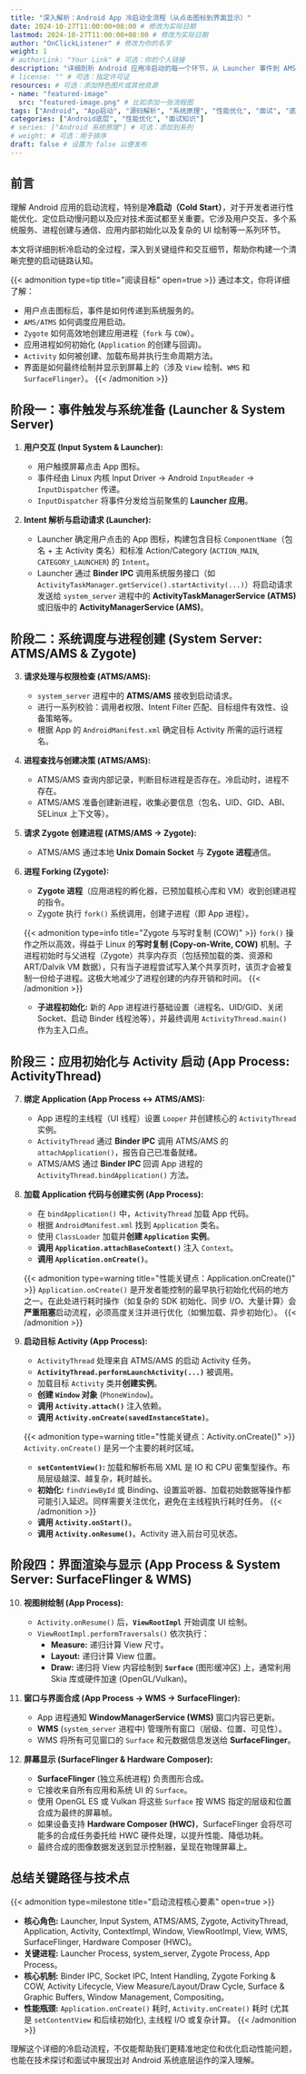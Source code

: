 ```yaml
---
title: "深入解析：Android App 冷启动全流程（从点击图标到界面显示）"
date: 2024-10-27T11:00:00+08:00 # 修改为实际日期
lastmod: 2024-10-27T11:00:00+08:00 # 修改为实际日期
author: "OnClickListener" # 修改为你的名字
weight: 1
# authorLink: "Your Link" # 可选：你的个人链接
description: "详细剖析 Android 应用冷启动的每一个环节，从 Launcher 事件到 AMS/ATMS 调度、Zygote 进程创建、应用初始化、Activity 启动直至最终界面渲染和显示。"
# license: "" # 可选：指定许可证
resources: # 可选：添加特色图片或其他资源
- name: "featured-image"
  src: "featured-image.png" # 比如添加一张流程图
tags: ["Android", "App启动", "源码解析", "系统原理", "性能优化", "面试", "底层机制", "ATMS", "AMS", "Zygote", "ActivityThread"]
categories: ["Android底层", "性能优化", "面试知识"]
# series: ["Android 系统原理"] # 可选：添加到系列
# weight: # 可选：用于排序
draft: false # 设置为 false 以便发布
---
```


## 前言

理解 Android 应用的启动流程，特别是**冷启动（Cold Start）**，对于开发者进行性能优化、定位启动慢问题以及应对技术面试都至关重要。它涉及用户交互、多个系统服务、进程创建与通信、应用内部初始化以及复杂的 UI 绘制等一系列环节。

本文将详细剖析冷启动的全过程，深入到关键组件和交互细节，帮助你构建一个清晰完整的启动链路认知。

{{< admonition type=tip title="阅读目标" open=true >}}
通过本文，你将详细了解：
*   用户点击图标后，事件是如何传递到系统服务的。
*   `AMS/ATMS` 如何调度应用启动。
*   `Zygote` 如何高效地创建应用进程（`fork` 与 `COW`）。
*   应用进程如何初始化 (`Application` 的创建与回调)。
*   `Activity` 如何被创建、加载布局并执行生命周期方法。
*   界面是如何最终绘制并显示到屏幕上的（涉及 `View` 绘制、`WMS` 和 `SurfaceFlinger`）。
{{< /admonition >}}

<!-- 如果你有流程图，可以在这里插入 -->
<!-- {{< figure src="/images/android-startup-diagram.png" title="Android 冷启动流程示意图" width="90%" >}} -->

## 阶段一：事件触发与系统准备 (Launcher & System Server)

1.  **用户交互 (Input System & Launcher):**
    *   用户触摸屏幕点击 App 图标。
    *   事件经由 Linux 内核 Input Driver -> Android `InputReader` -> `InputDispatcher` 传递。
    *   `InputDispatcher` 将事件分发给当前聚焦的 **Launcher 应用**。

2.  **Intent 解析与启动请求 (Launcher):**
    *   Launcher 确定用户点击的 App 图标，构建包含目标 `ComponentName`（包名 + 主 Activity 类名）和标准 Action/Category (`ACTION_MAIN`, `CATEGORY_LAUNCHER`) 的 `Intent`。
    *   Launcher 通过 **Binder IPC** 调用系统服务接口（如 `ActivityTaskManager.getService().startActivity(...)`）将启动请求发送给 `system_server` 进程中的 **ActivityTaskManagerService (ATMS)** 或旧版中的 **ActivityManagerService (AMS)**。

## 阶段二：系统调度与进程创建 (System Server: ATMS/AMS & Zygote)

3.  **请求处理与权限检查 (ATMS/AMS):**
    *   `system_server` 进程中的 **ATMS/AMS** 接收到启动请求。
    *   进行一系列校验：调用者权限、Intent Filter 匹配、目标组件有效性、设备策略等。
    *   根据 App 的 `AndroidManifest.xml` 确定目标 Activity 所需的运行进程名。

4.  **进程查找与创建决策 (ATMS/AMS):**
    *   ATMS/AMS 查询内部记录，判断目标进程是否存在。冷启动时，进程不存在。
    *   ATMS/AMS 准备创建新进程，收集必要信息（包名、UID、GID、ABI、SELinux 上下文等）。

5.  **请求 Zygote 创建进程 (ATMS/AMS -> Zygote):**
    *   ATMS/AMS 通过本地 **Unix Domain Socket** 与 **Zygote 进程**通信。

6.  **进程 Forking (Zygote):**
    *   **Zygote 进程**（应用进程的孵化器，已预加载核心库和 VM）收到创建进程的指令。
    *   Zygote 执行 `fork()` 系统调用，创建子进程（即 App 进程）。

    {{< admonition type=info title="Zygote 与写时复制 (COW)" >}}
    `fork()` 操作之所以高效，得益于 Linux 的**写时复制 (Copy-on-Write, COW)** 机制。子进程初始时与父进程（Zygote）共享内存页（包括预加载的类、资源和 ART/Dalvik VM 数据），只有当子进程尝试写入某个共享页时，该页才会被复制一份给子进程。这极大地减少了进程创建的内存开销和时间。
    {{< /admonition >}}

    *   **子进程初始化:** 新的 App 进程进行基础设置（进程名、UID/GID、关闭 Socket、启动 Binder 线程池等），并最终调用 `ActivityThread.main()` 作为主入口点。

## 阶段三：应用初始化与 Activity 启动 (App Process: ActivityThread)

7.  **绑定 Application (App Process <-> ATMS/AMS):**
    *   App 进程的主线程（UI 线程）设置 `Looper` 并创建核心的 `ActivityThread` 实例。
    *   `ActivityThread` 通过 **Binder IPC** 调用 ATMS/AMS 的 `attachApplication()`，报告自己已准备就绪。
    *   ATMS/AMS 通过 **Binder IPC** 回调 App 进程的 `ActivityThread.bindApplication()` 方法。

8.  **加载 Application 代码与创建实例 (App Process):**
    *   在 `bindApplication()` 中，`ActivityThread` 加载 App 代码。
    *   根据 `AndroidManifest.xml` 找到 `Application` 类名。
    *   使用 `ClassLoader` 加载并**创建 `Application` 实例**。
    *   **调用 `Application.attachBaseContext()`** 注入 `Context`。
    *   **调用 `Application.onCreate()`**。

    {{< admonition type=warning title="性能关键点：Application.onCreate()" >}}
    `Application.onCreate()` 是开发者能控制的最早执行初始化代码的地方之一。在此处进行耗时操作（如复杂的 SDK 初始化、同步 I/O、大量计算）会**严重阻塞**启动流程，必须高度关注并进行优化（如懒加载、异步初始化）。
    {{< /admonition >}}

9.  **启动目标 Activity (App Process):**
    *   `ActivityThread` 处理来自 ATMS/AMS 的启动 Activity 任务。
    *   **`ActivityThread.performLaunchActivity(...)`** 被调用。
    *   加载目标 `Activity` 类并**创建实例**。
    *   **创建 `Window` 对象** (`PhoneWindow`)。
    *   **调用 `Activity.attach()`** 注入依赖。
    *   **调用 `Activity.onCreate(savedInstanceState)`**。

    {{< admonition type=warning title="性能关键点：Activity.onCreate()" >}}
    `Activity.onCreate()` 是另一个主要的耗时区域。
    *   **`setContentView()`:** 加载和解析布局 XML 是 IO 和 CPU 密集型操作。布局层级越深、越复杂，耗时越长。
    *   **初始化:** `findViewById` 或 Binding、设置监听器、加载初始数据等操作都可能引入延迟。同样需要关注优化，避免在主线程执行耗时任务。
    {{< /admonition >}}
    *   **调用 `Activity.onStart()`**。
    *   **调用 `Activity.onResume()`**。Activity 进入前台可见状态。

## 阶段四：界面渲染与显示 (App Process & System Server: SurfaceFlinger & WMS)

10. **视图树绘制 (App Process):**
    *   `Activity.onResume()` 后，**`ViewRootImpl`** 开始调度 UI 绘制。
    *   `ViewRootImpl.performTraversals()` 依次执行：
        *   **Measure:** 递归计算 View 尺寸。
        *   **Layout:** 递归计算 View 位置。
        *   **Draw:** 递归将 View 内容绘制到 **`Surface`** (图形缓冲区) 上，通常利用 Skia 库或硬件加速 (OpenGL/Vulkan)。

11. **窗口与界面合成 (App Process -> WMS -> SurfaceFlinger):**
    *   App 进程通知 **WindowManagerService (WMS)** 窗口内容已更新。
    *   **WMS** (`system_server` 进程中) 管理所有窗口（层级、位置、可见性）。
    *   WMS 将所有可见窗口的 `Surface` 和元数据信息发送给 **SurfaceFlinger**。

12. **屏幕显示 (SurfaceFlinger & Hardware Composer):**
    *   **SurfaceFlinger** (独立系统进程) 负责图形合成。
    *   它接收来自所有应用和系统 UI 的 `Surface`。
    *   使用 OpenGL ES 或 Vulkan 将这些 `Surface` 按 WMS 指定的层级和位置合成为最终的屏幕帧。
    *   如果设备支持 **Hardware Composer (HWC)**，SurfaceFlinger 会将尽可能多的合成任务委托给 HWC 硬件处理，以提升性能、降低功耗。
    *   最终合成的图像数据发送到显示控制器，呈现在物理屏幕上。

## 总结关键路径与技术点

{{< admonition type=milestone title="启动流程核心要素" open=true >}}
*   **核心角色:** Launcher, Input System, ATMS/AMS, Zygote, ActivityThread, Application, Activity, ContextImpl, Window, ViewRootImpl, View, WMS, SurfaceFlinger, Hardware Composer (HWC)。
*   **关键进程:** Launcher Process, system_server, Zygote Process, App Process。
*   **核心机制:** Binder IPC, Socket IPC, Intent Handling, Zygote Forking & COW, Activity Lifecycle, View Measure/Layout/Draw Cycle, Surface & Graphic Buffers, Window Management, Compositing。
*   **性能瓶颈:** `Application.onCreate()` 耗时, `Activity.onCreate()` 耗时 (尤其是 `setContentView` 和后续初始化), 主线程 I/O 或复杂计算。
{{< /admonition >}}

理解这个详细的冷启动流程，不仅能帮助我们更精准地定位和优化启动性能问题，也能在技术探讨和面试中展现出对 Android 系统底层运作的深入理解。

